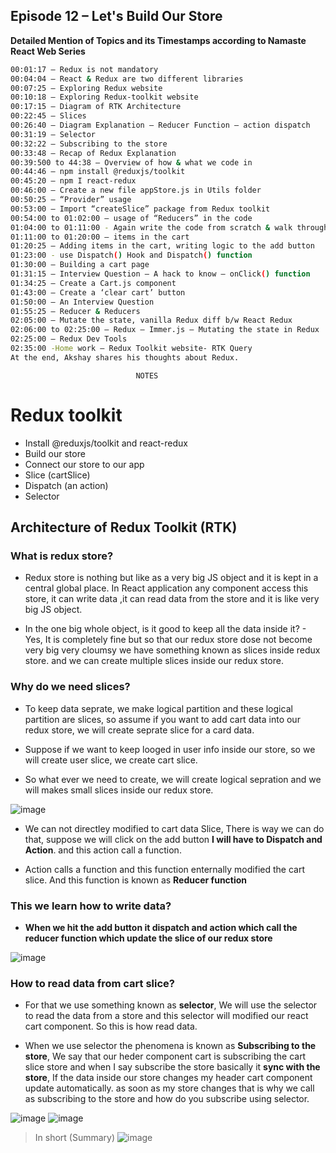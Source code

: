 ## Episode 12 – Let's Build Our Store

**Detailed Mention of Topics and its Timestamps according to Namaste React Web Series**

```sh
00:01:17 – Redux is not mandatory
00:04:04 – React & Redux are two different libraries
00:07:25 – Exploring Redux website
00:10:18 – Exploring Redux-toolkit website
00:17:15 – Diagram of RTK Architecture
00:22:45 – Slices
00:26:40 – Diagram Explanation – Reducer Function – action dispatch
00:31:19 – Selector
00:32:22 – Subscribing to the store
00:33:48 – Recap of Redux Explanation
00:39:500 to 44:38 – Overview of how & what we code in
00:44:46 – npm install @reduxjs/toolkit
00:45:20 – npm I react-redux
00:46:00 – Create a new file appStore.js in Utils folder
00:50:25 – “Provider” usage
00:53:00 – Import “createSlice” package from Redux toolkit
00:54:00 to 01:02:00 – usage of “Reducers” in the code
01:04:00 to 01:11:00 - Again write the code from scratch & walk through
01:11:00 to 01:20:00 – items in the cart
01:20:25 – Adding items in the cart, writing logic to the add button
01:23:00 - use Dispatch() Hook and Dispatch() function
01:30:00 – Building a cart page
01:31:15 – Interview Question – A hack to know – onClick() function
01:34:25 – Create a Cart.js component
01:43:00 – Create a ‘clear cart’ button
01:50:00 – An Interview Question
01:55:25 – Reducer & Reducers
02:05:00 – Mutate the state, vanilla Redux diff b/w React Redux
02:06:00 to 02:25:00 – Redux – Immer.js – Mutating the state in Redux
02:25:00 – Redux Dev Tools
02:35:00 -Home work – Redux Toolkit website- RTK Query
At the end, Akshay shares his thoughts about Redux.
```

								NOTES

# Redux toolkit
- Install @reduxjs/toolkit and react-redux
- Build our store
- Connect our store to our app
- Slice (cartSlice)
- Dispatch (an action)
- Selector

## Architecture of Redux Toolkit (RTK)

### What is redux store?

- Redux store is nothing but like as a very big JS object and it is kept in a central global place. In React application any component access this store, it can write data ,it can read data from the store and it is like very big JS object.

- In the one big whole object, is it good to keep all the data inside it? - Yes, It is completely fine but so that our redux store dose not become very big very cloumsy we have something known as slices inside redux store. and we can create multiple slices inside our redux store.

### Why do we need slices?

- To keep data seprate, we make logical partition and these logical partition are slices, so assume if you want to add cart data into our redux store, we will create seprate slice for a card data.
- Suppose if we want to keep looged in user info inside our store, so we will create user slice, we create cart slice.

- So what ever we need to create, we will create logical sepration and we will makes small slices inside our redux store.
  
![image](https://github.com/user-attachments/assets/bdf3a0b6-a6eb-4423-9853-277946bc1d8e)

- We can not directley modified to cart data Slice, There is way we can do that, suppose we will click on the add button **I will have to Dispatch and Action**. and this action call a function.

- Action calls a function and this function enternally modified the cart slice. And this function is known as **Reducer function**

### This we learn how to write data?

- **When we hit the add button it dispatch and action which call the reducer function which update the slice of our redux store**

![image](https://github.com/user-attachments/assets/fe56031f-7217-4023-b6bb-4c4146606e33)


### How to read data from cart slice?

- For that we use something known as **selector**, We will use the selector to read the data from a store and this selector
  will modified our react cart component. So this is how read data.

- When we use selector the phenomena is known as **Subscribing to the store**, We say that our heder component cart is subscribing the cart slice store and when I say subscribe the store basically it
  **sync with the store**, If the data inside our store changes my header cart component update automatically. as soon as my store changes that is why we call as subscribing to the store and how do you subscribe using selector.

![image](https://github.com/user-attachments/assets/c37ad5bb-ad9c-4f56-9a2a-a67227acc3d2)
![image](https://github.com/user-attachments/assets/4db76f84-bcc9-48e4-9390-66b8cd04e742)

> In short (Summary)
![image](https://github.com/user-attachments/assets/0f35b171-5638-46c9-a760-5027448b52f2)
